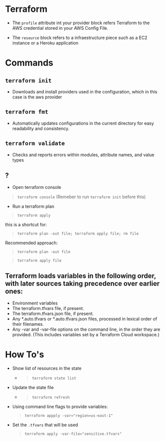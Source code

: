 # Terraform

- The `profile` attribute int your provider block refers Terraform to the AWS credential stored in your AWS Config File.

- The `resource` block refers to a infraestructure piece such as a EC2 instance or a Heroku application

# Commands

## `terraform init`
  * Downloads and install providers used in the configuration, which in this case is the aws provider 

## `terraform fmt`
  * Automatically updates configurations in the current directory for easy readability and consistency.

## `terraform validate`
  * Checks and reports errors within modules, attribute names, and value types
## ?
*  Open terraform console

> `terraform console` (Remeber to run `terraform init` before this) 

* Run a terraform plan
  
> `terraform apply`
  
  this is a shortcut for:
> `terraform plan -out file; terraform apply file; rm file`

Recommended approach: 
> `terraform plan -out file`
  
> `terraform apply file`

## Terraform loads variables in the following order, with later sources taking precedence over earlier ones:

* Environment variables
* The terraform.tfvars file, if present.
* The terraform.tfvars.json file, if present.
* Any *.auto.tfvars or *.auto.tfvars.json files, processed in lexical order of their filenames.
* Any -var and -var-file options on the command line, in the order they are provided. (This includes variables set by a Terraform Cloud workspace.)




# How To's


- Show list of resources in the state
  - > `terraform state list`

- Update the state file
  - > `terraform refresh`

- Using command line flags to provide variables:
   > `terraform appply -var="region=us-east-1"`

- Set the `.tfvars` that will be used
   > `terraform apply -var-file="sensitive.tfvars"`